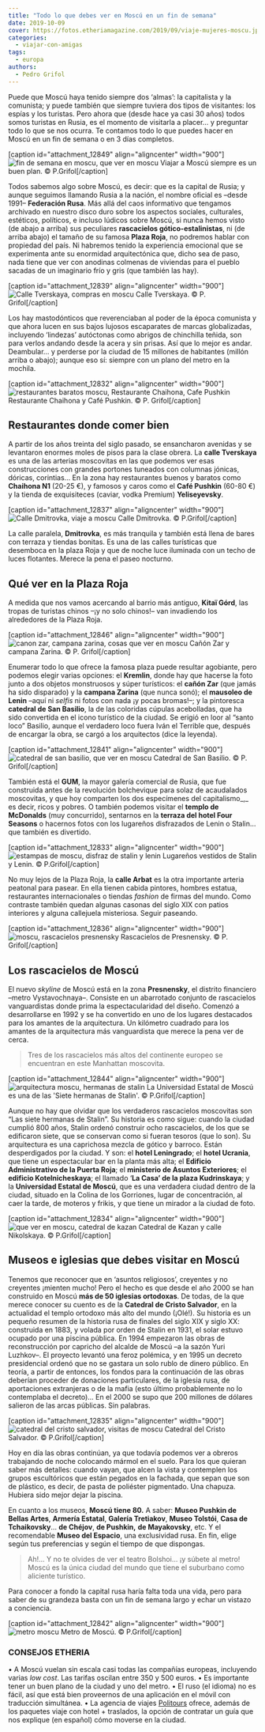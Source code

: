 ```yaml
---
title: "Todo lo que debes ver en Moscú en un fin de semana"
date: 2019-10-09
cover: https://fotos.etheriamagazine.com/2019/09/viaje-mujeres-moscu.jpg
categories: 
  - viajar-con-amigas
tags: 
  - europa
authors: 
  - Pedro Grifol
---
```


Puede que Moscú haya tenido siempre dos ‘almas’: la capitalista y la comunista; y puede 
también que siempre tuviera dos tipos de visitantes: los espías y los turistas. Pero 
ahora que (desde hace ya casi 30 años) todos somos turistas en Rusia, es el momento de 
visitarla a placer… y preguntar todo lo que se nos ocurra. Te contamos todo lo que 
puedes hacer en Moscú en un fin de semana o en 3 días completos. 

\[caption id="attachment\_12849" align="aligncenter" width="900"\]![fin de semana en moscu, que ver en moscu](https://fotos.etheriamagazine.com/2019/09/viaje-mujeres-moscu.jpg "Viajar a Moscú siempre es un buen plan.") Viajar a Moscú siempre es un buen plan. © P.Grifol\[/caption\]

Todos sabemos algo sobre Moscú, es decir: que es la capital de Rusia; y aunque seguimos llamando Rusia a la nación, el nombre oficial es –desde 1991– **Federación Rusa**. Más allá del caos informativo que tengamos archivado en nuestro disco duro sobre los aspectos sociales, culturales, estéticos, políticos, e incluso lúdicos sobre Moscú, si nunca hemos visto (de abajo a arriba) sus peculiares **rascacielos gótico-estalinistas**, ni (de arriba abajo) el tamaño de su famosa **Plaza Roja**, no podremos hablar con propiedad del país. Ni habremos tenido la experiencia emocional que se experimenta ante su enormidad arquitectónica que, dicho sea de paso, nada tiene que ver con anodinas colmenas de viviendas para el pueblo sacadas de un imaginario frío y gris (que también las hay).

\[caption id="attachment\_12839" align="aligncenter" width="900"\]![Calle Tverskaya, compras en moscu](https://fotos.etheriamagazine.com/2019/09/moscu-Calle-Tverskaya.jpg "Calle Tverskaya, en Moscú.") Calle Tverskaya. © P. Grifol\[/caption\]

Los hay mastodónticos que reverenciaban al poder de la época comunista y que ahora lucen en sus bajos lujosos escaparates de marcas globalizadas, incluyendo ‘lindezas’ autóctonas como abrigos de chinchilla teñida, son para verlos andando desde la acera y sin prisas. Así que lo mejor es andar. Deambular… y perderse por la ciudad de 15 millones de habitantes (millón arriba o abajo); aunque eso sí: siempre con un plano del metro en la mochila.

\[caption id="attachment\_12832" align="aligncenter" width="900"\]![restaurantes baratos moscu, Restaurante Chaihona, Cafe Pushkin](https://fotos.etheriamagazine.com/2019/09/moscu-restaurante-barato.jpg "Restaurante Chaihona y Café Pushkin.") Restaurante Chaihona y Café Pushkin. © P. Grifol\[/caption\]

## Restaurantes donde comer bien

A partir de los años treinta del siglo pasado, se ensancharon avenidas y se levantaron enormes moles de pisos para la clase obrera. La **calle Tverskaya** es una de las arterias moscovitas en las que podemos ver esas construcciones con grandes portones tuneados con columnas jónicas, dóricas, corintias… En la zona hay restaurantes buenos y baratos como **Chaihona N1** (20-25 €), y famosos y caros como el **Café Pushkin** (60-80 €) y la tienda de exquisiteces (caviar, vodka Premium) **Yeliseyevsky**.

\[caption id="attachment\_12837" align="aligncenter" width="900"\]![Calle Dmitrovka, viaje a moscu](https://fotos.etheriamagazine.com/2019/09/moscu-calle-dmitrovka.jpg "Calle Dmitrovka, en Moscú.") Calle Dmitrovka. © P.Grifol\[/caption\]

La calle paralela, **Dmitrovka**, es más tranquila y también está llena de bares con terraza y tiendas bonitas. Es una de las calles turísticas que desemboca en la plaza Roja y que de noche luce iluminada con un techo de luces flotantes. Merece la pena el paseo nocturno.

## Qué ver en la Plaza Roja

A medida que nos vamos acercando al barrio más antiguo, **Kitaï Górd**, las tropas de turistas chinos –¡y no solo chinos!– van invadiendo los alrededores de la Plaza Roja.

\[caption id="attachment\_12846" align="aligncenter" width="900"\]![canon zar, campana zarina, cosas que ver en moscu](https://fotos.etheriamagazine.com/2019/09/moscu-Kremlin-canon-zar-campana-zarina.jpg "Cañón Zar y campana Zarina.") Cañón Zar y campana Zarina. © P. Grifol\[/caption\]

Enumerar todo lo que ofrece la famosa plaza puede resultar agobiante, pero podemos elegir varias opciones: el **Kremlin**, donde hay que hacerse la foto junto a dos objetos monstruosos y súper turísticos: el **cañón Zar** (que jamás ha sido disparado) y la **campana Zarina** (que nunca sonó); el **mausoleo de Lenin** –aquí ni _selfis_ ni fotos con nada ¡y pocas bromas!–; y la pintoresca **catedral de San Basilio**, la de las coloridas cúpulas acebolladas, que ha sido convertida en el icono turístico de la ciudad. Se erigió en loor al “santo loco” Basilio, aunque el verdadero loco fuera Iván el Terrible que, después de encargar la obra, se cargó a los arquitectos (dice la leyenda).

\[caption id="attachment\_12841" align="aligncenter" width="900"\]![catedral de san basilio, que ver en moscu](https://fotos.etheriamagazine.com/2019/09/moscu-Catedral-de-San-Basilio.jpg "Catedral de San Basilio.") Catedral de San Basilio. © P. Grifol\[/caption\]

También está el **GUM**, la mayor galería comercial de Rusia, que fue construida antes de la revolución bolchevique para solaz de acaudalados moscovitas, y que hoy comparten los dos especímenes del capitalismo_,_ es decir, ricos y pobres. O también podemos visitar el **templo de McDonalds** (muy concurrido), sentarnos en la **terraza del hotel Four Seasons** o hacernos fotos con los lugareños disfrazados de Lenin o Stalin… que también es divertido.

\[caption id="attachment\_12833" align="aligncenter" width="900"\]![estampas de moscu, disfraz de stalin y lenin](https://fotos.etheriamagazine.com/2019/09/moscu-Stalin-Lenin.jpg "Lugareños vestidos de Stalin y Lenin.") Lugareños vestidos de Stalin y Lenin. © P.Grifol\[/caption\]

No muy lejos de la Plaza Roja, la **calle Arbat** es la otra importante arteria peatonal para pasear. En ella tienen cabida pintores, hombres estatua, restaurantes internacionales o tiendas _fashion_ de firmas del mundo. Como contraste también quedan algunas casonas del siglo XIX con patios interiores y alguna callejuela misteriosa. Seguir paseando.

\[caption id="attachment\_12836" align="aligncenter" width="900"\]![moscu, rascacielos presnensky](https://fotos.etheriamagazine.com/2019/09/moscu-Rascacielos-de-Presnensky.jpg "Rascacielos de Presnensky.") Rascacielos de Presnensky. © P. Grifol\[/caption\]

## Los rascacielos de Moscú

El nuevo _skyline_ de Moscú está en la zona **Presnensky**, el distrito financiero –metro Vystavochnaya–. Consiste en un abarrotado conjunto de rascacielos vanguardistas donde prima la espectacularidad del diseño. Comenzó a desarrollarse en 1992 y se ha convertido en uno de los lugares destacados para los amantes de la arquitectura. Un kilómetro cuadrado para los amantes de la arquitectura más vanguardista que merece la pena ver de cerca.

> Tres de los rascacielos más altos del continente europeo se encuentran en este Manhattan 
> moscovita. 

\[caption id="attachment\_12844" align="aligncenter" width="900"\]![arquitectura moscu, hermanas de stalin](https://fotos.etheriamagazine.com/2019/09/moscu-hermanas-stalin.jpg "La Universidad Estatal de Moscú es una de las 'Siete hermanas de Stalin'.") La Universidad Estatal de Moscú es una de las 'Siete hermanas de Stalin'. © P.Grifol\[/caption\]

Aunque no hay que olvidar que los verdaderos rascacielos moscovitas son “Las siete hermanas de Stalin”. Su historia es como sigue: cuando la ciudad cumplió 800 años, Stalin ordenó construir ocho rascacielos, de los que se edificaron siete, que se conservan como si fueran tesoros (que lo son). Su arquitectura es una caprichosa mezcla de gótico y barroco. Están desperdigados por la ciudad. Y son: el **hotel Leningrado**; el **hotel Ucrania**, que tiene un espectacular bar en la planta más alta; el **Edificio Administrativo de la Puerta Roja**; el **ministerio de Asuntos Exteriores**; el **edificio Kotelnicheskaya**; el llamado ‘**La Casa’ de la plaza Kudrinskaya**; y la **Universidad Estatal de Moscú**, que es una verdadera ciudad dentro de la ciudad, situado en la Colina de los Gorriones, lugar de concentración, al caer la tarde, de moteros y frikis, y que tiene un mirador a la ciudad de foto.

\[caption id="attachment\_12834" align="aligncenter" width="900"\]![que ver en moscu, catedral de kazan](https://fotos.etheriamagazine.com/2019/09/moscu-Catedral-de-Kazan-calle-Nikolskaya.jpg "Catedral de Kazan y calle Nikolskaya.") Catedral de Kazan y calle Nikolskaya. © P.Grifol\[/caption\]

## Museos e iglesias que debes visitar en Moscú

Tenemos que reconocer que en ‘asuntos religiosos’, creyentes y no creyentes ¡mienten mucho! Pero el hecho es que desde el año 2000 se han construido en Moscú **más de 50 iglesias ortodoxas**. De todas, de la que merece conocer su cuento es de la **Catedral de Cristo Salvador**, en la actualidad el templo ortodoxo más alto del mundo (¡Olé!). Su historia es un pequeño resumen de la historia rusa de finales del siglo XIX y siglo XX: construida en 1883, y volada por orden de Stalin en 1931, el solar estuvo ocupado por una piscina pública. En 1994 empezaron las obras de reconstrucción por capricho del alcalde de Moscú –a la sazón Yuri Luzhkov–. El proyecto levantó una feroz polémica, y en 1995 un decreto presidencial ordenó que no se gastara un solo rublo de dinero público. En teoría, a partir de entonces, los fondos para la continuación de las obras deberían proceder de donaciones particulares, de la iglesia rusa, de aportaciones extranjeras o de la mafia (esto último probablemente no lo contemplaba el decreto)… En el 2000 se supo que 200 millones de dólares salieron de las arcas públicas. Sin palabras.

\[caption id="attachment\_12835" align="aligncenter" width="900"\]![catedral del cristo salvador, visitas de moscu](https://fotos.etheriamagazine.com/2019/09/moscu-Catedral-de-Cristo-Salvador.jpg "Catedral del Cristo Salvador.") Catedral del Cristo Salvador. © P.Grifol\[/caption\]

Hoy en día las obras continúan, ya que todavía podemos ver a obreros trabajando de noche colocando mármol en el suelo. Para los que quieran saber más detalles: cuando vayan, que alcen la vista y contemplen los grupos escultóricos que están pegados en la fachada, que sepan que son de plástico, es decir, de pasta de poliéster pigmentado. Una chapuza. Hubiera sido mejor dejar la piscina.

En cuanto a los museos, **Moscú tiene 80.** A saber: **Museo Pushkin de Bellas Artes**, **Armería Estatal**, **Galería Tretiakov**, **Museo Tolstói**, **Casa de Tchaikovsky**… **de Chéjov**, **de Pushkin,** **de Mayakovsky**, etc. Y el recomendable **Museo del Espacio**, una exclusividad rusa. En fin, elige según tus preferencias y según el tiempo de que dispongas.

> Ah!... Y no te olvides de ver el teatro Bolshoi… ¡y súbete al metro! Moscú es la única 
> ciudad del mundo que tiene el suburbano como aliciente turístico. 

Para conocer a fondo la capital rusa haría falta toda una vida, pero para saber de su grandeza basta con un fin de semana largo y echar un vistazo a conciencia. 

\[caption id="attachment\_12842" align="aligncenter" width="900"\]![metro moscu](https://fotos.etheriamagazine.com/2019/09/Moscu-Metro.jpg "Metro de Moscú.") Metro de Moscú. © P.Grifol\[/caption\]

### CONSEJOS ETHERIA

• A Moscú vuelan sin escala casi todas las compañías europeas, incluyendo varias _low cost_. Las tarifas oscilan entre 350 y 500 euros. • Es importante tener un buen plano de la ciudad y uno del metro. • El ruso (el idioma) no es fácil, así que está bien proveernos de una aplicación en el móvil con traducción simultánea. • La agencia de viajes [Politours](http://www.politours.com) ofrece, además de los paquetes viaje con hotel + traslados, la opción de contratar un guía que nos explique (en español) cómo moverse en la ciudad.

